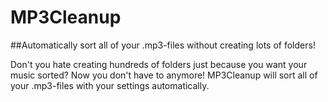 # MP3Cleanup
##Automatically sort all of your .mp3-files without creating lots of folders!

Don't you hate creating hundreds of folders just because you want your music sorted? Now you don't have to anymore! MP3Cleanup will sort all of your .mp3-files with your settings automatically.
